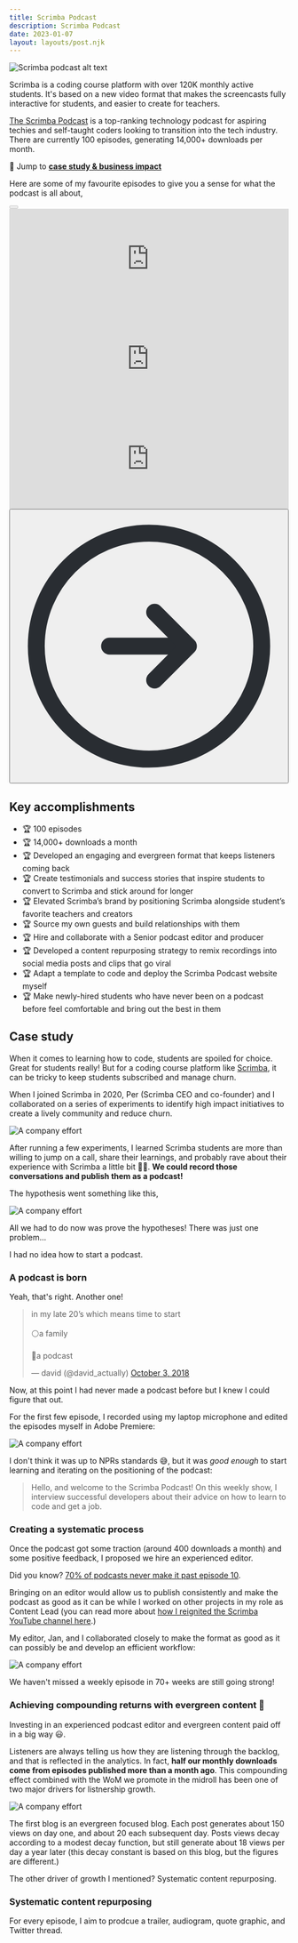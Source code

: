 ```yaml
---
title: Scrimba Podcast
description: Scrimba Podcast
date: 2023-01-07
layout: layouts/post.njk
---
```


![Scrimba podcast alt text](../../img/scrimba-pod-header.png)

Scrimba is a coding course platform with over 120K monthly active students. It's based on a new video format that makes the screencasts fully interactive for students, and easier to create for teachers.

[The Scrimba Podcast](https://scrimba.com/podcast) is a top-ranking technology podcast for aspiring techies and self-taught coders looking to transition into the tech industry. There are currently 100 episodes, generating 14,000+ downloads per month. 

🔗 Jump to [**case study & business impact**](#case-study)

Here are some of my favourite episodes to give you a sense for what the podcast is all about,

<link rel="stylesheet" href="{{ '/css/carousel.css' | url }}">
<div class="carousel-container">
  <div class="carousel">
    <button class="arrow" id="carousel-prev-btn" disabled>
      <svg viewBox="0 0 24 24" fill="none" xmlns="http://www.w3.org/2000/svg">
        <path d="M12 22C17.5228 22 22 17.5228 22 12C22 6.47715 17.5228 2 12 2C6.47715 2 2 6.47715 2 12C2 17.5228 6.47715 22 12 22Z" stroke="#292D32" stroke-width="1.5" stroke-linecap="round" stroke-linejoin="round" />
        <path d="M15.5 12H9.5" stroke="#292D32" stroke-width="1.5" stroke-linecap="round" stroke-linejoin="round" />
        <path d="M11.5 9L8.5 12L11.5 15" stroke="#292D32" stroke-width="1.5" stroke-linecap="round" stroke-linejoin="round" />
      </svg>
    </button>
    <iframe width="100%" height="180" frameborder="no" scrolling="no" seamless src="https://share.transistor.fm/e/945ec082"></iframe>
    <iframe width="100%" height="180" frameborder="no" scrolling="no" seamless src="https://share.transistor.fm/e/6bc38718"></iframe>
    <iframe width="100%" height="180" frameborder="no" scrolling="no" seamless src="https://share.transistor.fm/e/459dca35"></iframe>
    <button class="arrow" id="carousel-next-btn">
      <svg width="800px" height="800px" viewBox="0 0 24 24" fill="none" xmlns="http://www.w3.org/2000/svg">
        <path d="M12 22C17.5228 22 22 17.5228 22 12C22 6.47715 17.5228 2 12 2C6.47715 2 2 6.47715 2 12C2 17.5228 6.47715 22 12 22Z" stroke="#292D32" stroke-width="1.5" stroke-linecap="round" stroke-linejoin="round" />
        <path d="M8.5 12H14.5" stroke="#292D32" stroke-width="1.5" stroke-linecap="round" stroke-linejoin="round" />
        <path d="M12.5 15L15.5 12L12.5 9" stroke="#292D32" stroke-width="1.5" stroke-linecap="round" stroke-linejoin="round" />
      </svg>
    </button>
  </div>
</div>

## Key accomplishments

- 🏆 100 episodes 
- 🏆 14,000+ downloads a month
- 🏆 Developed an engaging and evergreen format that keeps listeners coming back
- 🏆 Create testimonials and success stories that inspire students to convert to Scrimba and stick around for longer
- 🏆 Elevated Scrimba’s brand by positioning Scrimba alongside student’s favorite teachers and creators 
- 🏆 Source my own guests and build relationships with them
- 🏆 Hire and collaborate with a Senior podcast editor and producer
- 🏆 Developed a content repurposing strategy to remix recordings into social media posts and clips that go viral
- 🏆 Adapt a template to code and deploy the Scrimba Podcast website myself
- 🏆 Make newly-hired students who have never been on a podcast before feel comfortable and bring out the best in them

## Case study
When it comes to learning how to code, students are spoiled for choice. Great for students really! But for a coding course platform like [Scrimba](https://scrimba.com), it can be tricky to keep students subscribed and manage churn.

When I joined Scrimba in 2020, Per (Scrimba CEO and co-founder) and I collaborated on a series of experiments to identify high impact initiatives to create a lively community and reduce churn.

![A company effort](../../img/scrimba-pod-msg-from-per.png)

After running a few experiments, I learned Scrimba students are more than willing to jump on a call, share their learnings, and probably rave about their experience with Scrimba a little bit 🕺🏻. **We could record those conversations and publish them as a podcast!**

The hypothesis went something like this,

![A company effort](../../img/scrimba-pod-hypothesis.png)


All we had to do now was prove the hypotheses! There was just one problem...

I had no idea how to start a podcast.


### A podcast is born
Yeah, that's right. Another one!

<blockquote class="twitter-tweet"><p lang="en" dir="ltr">in my late 20’s which means time to start <br><br>⚪️a family<br><br>🔘a podcast</p>&mdash; david (@david_actually) <a href="https://twitter.com/david_actually/status/1047509702677069824?ref_src=twsrc%5Etfw">October 3, 2018</a></blockquote> <script async src="https://platform.twitter.com/widgets.js" charset="utf-8"></script>

Now, at this point I had never made a podcast before but I knew I could figure that out. 

For the first few episode, I recorded using my laptop microphone and edited the episodes myself in Adobe Premiere:

![A company effort](../../img/scrimba-pod-timeline.png)


I don't think it was up to NPRs standards 😅, but it was _good enough_ to start learning and iterating on the positioning of the podcast:

> Hello, and welcome to the Scrimba Podcast! On this weekly show, I interview successful developers about their advice on how to learn to code and get a job. 

### Creating a systematic process
Once the podcast got some traction (around 400 downloads a month) and some positive feedback, I proposed we hire an experienced editor. 

Did you know? [70% of podcasts never make it past episode 10](https://podpros.com/5-main-reasons-podcasts-fail-and-how-you-can-overcome-each/#:~:text=There%20are%202.5%20million%20podcasts,in%20365%20days%20from%20now.).

Bringing on an editor would allow us to publish consistently and make the podcast as good as it can be while I worked on other projects in my role as Content Lead (you can read more about [how I reignited the Scrimba YouTube channel here](https://booker.codes/works/scrimba-yt/).)

My editor, Jan, and I collaborated closely to make the format as good as it can possibly be and develop an efficient workflow:

![A company effort](../../img/scrimba-pod-format.png)

We haven't missed a weekly episode in 70+ weeks are still going strong!


### Achieving compounding returns with evergreen content 🌱
Investing in an experienced podcast editor and evergreen content paid off in a big way 😃.

Listeners are always telling us how they are listening through the backlog, and that is reflected in the analytics. In fact, **half our monthly downloads come from episodes published more than a month ago**. This compounding effect combined with the WoM we promote in the midroll has been one of two major drivers for listnership growth. 

![A company effort](../../img/scrimba-pod-compounding-effect.png)

The first blog is an evergreen focused blog. Each post generates about 150 views on day one, and about 20 each subsequent day. Posts views decay according to a modest decay function, but still generate about 18 views per day a year later (this decay constant is based on this blog, but the figures are different.)

The other driver of growth I mentioned? Systematic content repurposing.


### Systematic content repurposing
For every episode, I aim to prodcue a trailer, audiogram, quote graphic, and Twitter thread.
<script src="{{ '/js/carousel.js' | url }}"></script>
